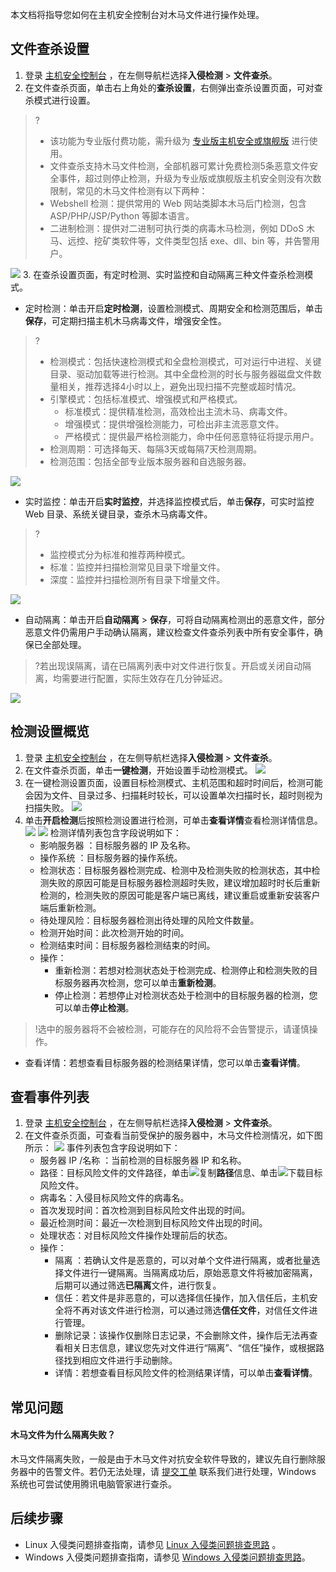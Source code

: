 本文档将指导您如何在主机安全控制台对木马文件进行操作处理。

## 文件查杀设置
1. 登录 [主机安全控制台](https://console.cloud.tencent.com/yunjing/manage) ，在左侧导航栏选择**入侵检测** > **文件查杀**。
2. 在文件查杀页面，单击右上角处的**查杀设置**，右侧弹出查杀设置页面，可对查杀模式进行设置。
>?
>- 该功能为专业版付费功能，需升级为 [专业版主机安全或旗舰版](https://cloud.tencent.com/document/product/296/12230) 进行使用。
>- 文件查杀支持木马文件检测，全部机器可累计免费检测5条恶意文件安全事件，超过则停止检测，升级为专业版或旗舰版主机安全则没有次数限制，常见的木马文件检测有以下两种：
>  - Webshell 检测：提供常用的 Web 网站类脚本木马后门检测，包含 ASP/PHP/JSP/Python 等脚本语言。
>  - 二进制检测：提供对二进制可执行类的病毒木马检测，例如 DDoS 木马、远控、挖矿类软件等，文件类型包括 exe、dll、bin 等，并告警用户。
>  
> 
![](https://qcloudimg.tencent-cloud.cn/raw/22e08f80ff53e9154d5421a7b222fc6e.png)
3. 在查杀设置页面，有定时检测、实时监控和自动隔离三种文件查杀检测模式。
   - 定时检测：单击开启**定时检测**，设置检测模式、周期安全和检测范围后，单击**保存**，可定期扫描主机木马病毒文件，增强安全性。
>?
>- 检测模式：包括快速检测模式和全盘检测模式，可对运行中进程、关键目录、驱动加载等进行检测。其中全盘检测的时长与服务器磁盘文件数量相关，推荐选择4小时以上，避免出现扫描不完整或超时情况。
>- 引擎模式：包括标准模式、增强模式和严格模式。 
>   - 标准模式：提供精准检测，高效检出主流木马、病毒文件。
>   - 增强模式：提供增强检测能力，可检出非主流恶意文件。
>   - 严格模式：提供最严格检测能力，命中任何恶意特征将提示用户。
>- 检测周期：可选择每天、每隔3天或每隔7天检测周期。
>- 检测范围：包括全部专业版本服务器和自选服务器。
>
![](https://qcloudimg.tencent-cloud.cn/raw/1dfa13f315d8d563dadebd0d64efe630.png)
   - 实时监控：单击开启**实时监控**，并选择监控模式后，单击**保存**，可实时监控 Web 目录、系统关键目录，查杀木马病毒文件。
>?
>- 监控模式分为标准和推荐两种模式。
>  - 标准：监控并扫描检测常见目录下增量文件。
>  - 深度：监控并扫描检测所有目录下增量文件。
> 
 ![](https://main.qcloudimg.com/raw/0783dcaa8d27f1b78593d76eed77ccd1.png)
   - 自动隔离：单击开启**自动隔离** > **保存**，可将自动隔离检测出的恶意文件，部分恶意文件仍需用户手动确认隔离，建议检查文件查杀列表中所有安全事件，确保已全部处理。
>?若出现误隔离，请在已隔离列表中对文件进行恢复。开启或关闭自动隔离，均需要进行配置，实际生效存在几分钟延迟。
>
![](https://main.qcloudimg.com/raw/cf573232af1f42c196344421c99f398b.png)

## 检测设置概览
1. 登录 [主机安全控制台](https://console.cloud.tencent.com/yunjing/manage) ，在左侧导航栏选择**入侵检测** > **文件查杀**。
2. 在文件查杀页面，单击**一键检测**，开始设置手动检测模式。
![](https://qcloudimg.tencent-cloud.cn/raw/2d25199721e21d34dcac1d4176cc42a6.png)
3. 在一键检测设置页面，设置目标检测模式、主机范围和超时时间后，检测可能会因为文件、目录过多、扫描耗时较长，可以设置单次扫描时长，超时则视为扫描失败。
![](https://qcloudimg.tencent-cloud.cn/raw/6b3c57e76a8a09e39eb3f95693816374.png)
4. 单击**开启检测**后按照检测设置进行检测，可单击**查看详情**查看检测详情信息。
![](https://main.qcloudimg.com/raw/e91bd269bc56e0bc5cac2c265e03353b.png)
![](https://main.qcloudimg.com/raw/cca2b2d33bf726e155f99606d4edb766.png)
检测详情列表包含字段说明如下：
   - 影响服务器 ：目标服务器的 IP 及名称。
   - 操作系统 ：目标服务器的操作系统。
   - 检测状态：目标服务器检测完成、检测中及检测失败的检测状态，其中检测失败的原因可能是目标服务器检测超时失败，建议增加超时时长后重新检测的，检测失败的原因可能是客户端已离线，建议重启或重新安装客户端后重新检测。
   - 待处理风险：目标服务器检测出待处理的风险文件数量。
   - 检测开始时间：此次检测开始的时间。
   - 检测结束时间：目标服务器检测结束的时间。
   - 操作：
     - 重新检测：若想对检测状态处于检测完成、检测停止和检测失败的目标服务器再次检测，您可以单击**重新检测**。
     - 停止检测：若想停止对检测状态处于检测中的目标服务器的检测，您可以单击**停止检测**。
>!选中的服务器将不会被检测，可能存在的风险将不会告警提示，请谨慎操作。
   - 查看详情：若想查看目标服务器的检测结果详情，您可以单击**查看详情**。

## 查看事件列表
1. 登录 [主机安全控制台](https://console.cloud.tencent.com/yunjing/manage) ，在左侧导航栏选择**入侵检测** > **文件查杀**。
2. 在文件查杀页面，可查看当前受保护的服务器中，木马文件检测情况，如下图所示：
![](https://qcloudimg.tencent-cloud.cn/raw/66f38ec6f05e764147e1aa9a5654d65a.png)
事件列表包含字段说明如下：
   - 服务器 IP /名称 ：当前检测的目标服务器 IP 和名称。
   - 路径：目标风险文件的文件路径，单击![](https://main.qcloudimg.com/raw/a83cb4a86eb54292bb06e3fe75bc9a22.png)复制**路径**信息、单击![](https://main.qcloudimg.com/raw/de909cad3cc7a81745ae41e2fb340fd5.png)下载目标风险文件。
   - 病毒名：入侵目标风险文件的病毒名。
   - 首次发现时间：首次检测到目标风险文件出现的时间。
   - 最近检测时间：最近一次检测到目标风险文件出现的时间。
   - 处理状态：对目标风险文件操作处理前后的状态。
   - 操作：
	  - 隔离 ：若确认文件是恶意的，可以对单个文件进行隔离，或者批量选择文件进行一键隔离。当隔离成功后，原始恶意文件将被加密隔离，后期可以通过筛选**已隔离**文件，进行恢复。
	  - 信任：若文件是非恶意的，可以选择信任操作，加入信任后，主机安全将不再对该文件进行检测，可以通过筛选**信任文件**，对信任文件进行管理。
	 - 删除记录：该操作仅删除日志记录，不会删除文件，操作后无法再查看相关日志信息，建议您先对文件进行“隔离”、“信任”操作，或根据路径找到相应文件进行手动删除。
	 - 详情：若想查看目标风险文件的检测结果详情，可以单击**查看详情**。


## 常见问题
#### 木马文件为什么隔离失败？
木马文件隔离失败，一般是由于木马文件对抗安全软件导致的，建议先自行删除服务器中的告警文件。若仍无法处理，请 [提交工单](https://console.cloud.tencent.com/workorder/category?level1_id=141&level2_id=635&source=0&data_title=T-Sec-%E4%B8%BB%E6%9C%BA%E5%AE%89%E5%85%A8&level3_id=870&radio_title=%E4%BA%A7%E5%93%81%E5%92%A8%E8%AF%A2&queue=3233&scene_code=30869&step=2) 联系我们进行处理，Windows 系统也可尝试使用腾讯电脑管家进行查杀。

## 后续步骤
- Linux 入侵类问题排查指南，请参见 [Linux 入侵类问题排查思路](https://cloud.tencent.com/document/product/296/9604) 。
- Windows 入侵类问题排查指南，请参见 [Windows 入侵类问题排查思路](https://cloud.tencent.com/document/product/296/9605)。
